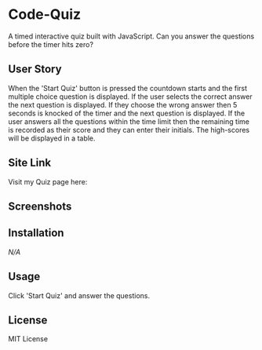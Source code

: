 # Code-Quiz
A timed interactive quiz built with JavaScript. Can you answer the questions before the timer hits zero?

## **User Story**

When the 'Start Quiz' button is pressed the countdown starts and the first multiple choice question is displayed. 
If the user selects the correct answer the next question is displayed. 
If they choose the wrong answer then 5 seconds is knocked of the timer and the next question is displayed. 
If the user answers all the questions within the time limit then the remaining time is recorded as their score and they can enter their initials.
The high-scores will be displayed in a table.

## **Site Link**

Visit my Quiz page here: 

## **Screenshots**



## **Installation**

_N/A_

## **Usage**

Click 'Start Quiz' and answer the questions.

## **License**

MIT License

